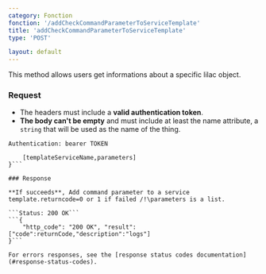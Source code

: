 ```yaml
---
category: Fonction
fonction: '/addCheckCommandParameterToServiceTemplate'
title: 'addCheckCommandParameterToServiceTemplate'
type: 'POST'

layout: default
---
```


This method allows users get informations about a specific lilac object.

### Request

* The headers must include a **valid authentication token**.
* **The body can't be empty** and must include at least the name attribute, a `string` that will be used as the name of the thing.

```Authentication: bearer TOKEN```
```{
    [templateServiceName,parameters]
}```

### Response

**If succeeds**, Add command parameter to a service template.returncode=0 or 1 if failed /!\parameters is a list.

```Status: 200 OK```
```{
    "http_code": "200 OK", "result": ["code":returnCode,"description":"logs"]
}```

For errors responses, see the [response status codes documentation](#response-status-codes).